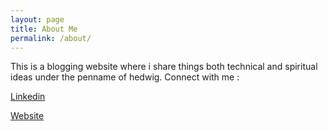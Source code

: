 ```yaml
---
layout: page
title: About Me
permalink: /about/
---
```


This is a blogging website where i share things both technical and spiritual ideas under the penname of hedwig.
Connect with me :

[Linkedin](https://www.linkedin.com/in/hiteshkumar17/)

[Website](https://hiteshhedwig.github.io)


